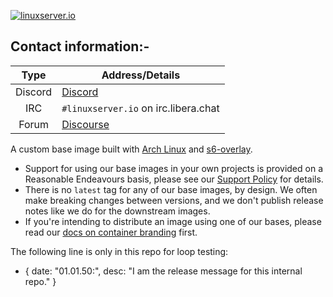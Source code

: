 <!-- DO NOT EDIT THIS FILE MANUALLY -->
<!-- Please read https://github.com/linuxserver/docker-baseimage-arch/blob/master/.github/CONTRIBUTING.md -->
[![linuxserver.io](https://raw.githubusercontent.com/linuxserver/docker-templates/master/linuxserver.io/img/linuxserver_medium.png)](https://linuxserver.io)

## Contact information:-

| Type | Address/Details |
| :---: | --- |
| Discord | [Discord](https://linuxserver.io/discord) |
| IRC | `#linuxserver.io` on irc.libera.chat |
| Forum | [Discourse](https://discourse.linuxserver.io/) |

A custom base image built with [Arch Linux](https://archlinux.org) and [s6-overlay](https://github.com/just-containers/s6-overlay).

- Support for using our base images in your own projects is provided on a Reasonable Endeavours basis, please see our [Support Policy](https://www.linuxserver.io/supportpolicy) for details.
- There is no `latest` tag for any of our base images, by design. We often make breaking changes between versions, and we don't publish release notes like we do for the downstream images.
- If you're intending to distribute an image using one of our bases, please read our [docs on container branding](https://docs.linuxserver.io/general/container-branding/) first.

The following line is only in this repo for loop testing:

- { date: "01.01.50:", desc: "I am the release message for this internal repo." }
